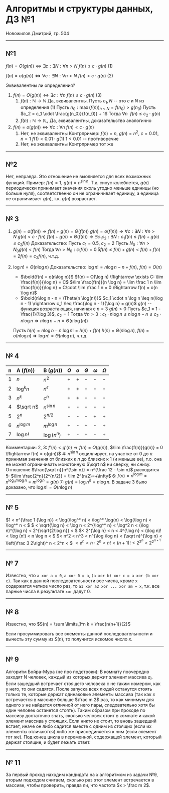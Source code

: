 # Алгоритмы и структуры данных, ДЗ №1

Новожилов Дмитрий, гр. 504

---

## №1

$f(n) = O(g(n)) \Leftrightarrow \exists c: \exists N: \forall n > N\ f(n) \leq c\cdot g(n)$ (1)

$f(n) = o(g(n)) \Leftrightarrow \forall c: \exists N: \forall n > N\ f(n) < c\cdot g(n)$ (2)

Эквивалентны ли определения?
1. $f(n) = O(g(n)) \Leftrightarrow \exists c: \forall n \ f(n) \leq c\cdot g(n)$ (3)
    1. $f(n): \mathbb{N} \rightarrow \mathbb{N}$
        Да, эквивалентны.
        Пусть $c_1, N$ -- это $c$ и $N$ из определения (1)
        Пусть $n_0: \max(f(n))_{n < N_{}}=f(n_0) > g(n_0)$
        Пусть $c_2 = c_1 \cdot \frac{g(n_0)}{f(n_0)} + 1$
        Тогда $\forall n\ \ f(n) \leq c_2 \cdot g(n)$    
    2. $f(n): \mathbb{N} \rightarrow \mathbb{R}_+$
        Да, эквивалентны, доказательство аналогично
2. $f(n) = o(g(n)) \Leftrightarrow \forall c: \forall n \ f(n) < c\cdot g(n)$
    1. Нет, не эквивалентны
        Контрпример: $f(n) = n$, $g(n) = n^2$, $c = 0.01$, $n=1$
        $f(1) < 0.01 \cdot g(1)$
        $1 < 0.01$ -- противоречие
    2. Нет, не эквивалентны
        Контрпример тот же

---

## №2

Нет, неправда. Это отношение не выолняется для всех возможных функций.
Пример: $f(n) = 1$, $g(n) = n^{\sin n}$. Т.к. синус колеблется, $g(n)$ периодически принимает значения сколь угодно меньше единицы (но больше нуля), соответственно он не ограничивает единицу, а единица не ограничивает $g(n)$, т.к. $g(n)$ возрастает.

---

## № 3

1. $g(n) = o(f(n)) \Rightarrow f(n) + g(n) = \Theta(f(n))$
    $g(n) = o(f(n)) \Rightarrow \forall c: \exists N: \forall n > N \ g(n) < c \cdot f(n)$
    $f(n) + g(n) = \Theta(f(n)) \Rightarrow \exists c_1 c_2: \exists N: c_1 f(n) \leq f(n) + g(n) \leq c_2 f(n)$
    Доказательство:
    Пусть $c_1 = 0.5$, $c_2 = 2$
    Пусть $N_0: \forall n > N_0 g(n) < f(n)$
    Тогда $\forall n > N_0: c_1f(n) = 0.5 f(n) \leq f(n) + g(n) < f(n) + f(n) = 2 f(n) = c_2 f(n)$, ч.т.д.
2. $\log n! = \Theta(n\log n)$
    Доказательство:
    $\log n! = n \log n - n + f(n)$, $f(n) = O(n)$
    * $\bold{f(n) = o(n\log n)}$
        $f(n) = O(\log n) \Rightarrow \exists C: \lim \frac{f(n)}{\log n} = C$
        $\lim \frac{f(n)}{n \log n} = \lim \frac 1 n \lim \frac{f(n)}{\log n} = C\cdot \lim \frac 1 n = 0 \Rightarrow f(n) = o(n \log n)$
    * $\bold{n\log n - n = \Theta(n \log(n))}$
        $c_1 \cdot n \log n \leq n(\log n - 1) \rightarrow c_1 \leq \frac{\log n - 1}{\log n} = g(n)$
        $g(n)$ -- функция возрастающая, начиная с $n=3\ g(n) > 0$
        Пусть $c_1 = 1 - \frac{1}{\log 3}$, $c_2 = 1$
        Тогда $\forall n > 3: c_1 \cdot n \log n \leq n\log n - n \leq c_2 \cdot n \log n \Rightarrow n\log n - n = \Theta(n \log(n))$

    Пусть $h(n) = n\log n - n$
    $\log n! = h(n) + f(n)$
    $h(n) = \Theta(n\log n),\ f(n) = o(n\log n) \Rightarrow \log n! = \Theta(n\log n)$, ч.т.д.

---

## № 4

| n      | A ($f(n)$)     | B ($g(n)$)     | $O$      | $o$      | $\Theta$      | $\omega$      | $\Omega$      |
| :------------- | :------------- | :------------- | :------------- | :------------- | :------------- | :------------- | :------------- |
| 1 | $n$          | $n^2$        | + | + | - | - | - |
| 2 | $\log^k n$   | $n^\epsilon$ | + | + | - | - | - |
| 3 | $n^k$        | $c^n$        | + | + | - | - | - |
| 4 | $\sqrt n$    | $n^{\sin n}$ | - | - | - | - | - |
| 5 | $2^n$        | $2^{n/2}$    | - | - | - | + | + |
| 6 | $n^{\log m}$ | $m^{\log n}$ | + | - | + | - | + |
| 7 | $\log n!$    | $\log(n^n)$  | + | - | + | - | + |

Комментарии:
2, 3: $f'(n) < g'(n) \Rightarrow f(n) = O(g(n))$, $\lim \frac{f(n)}{g(n)} = 0 \Rightarrow f(n) = o(g(n))$
4: $n^{\sin n}$ осциллирует, на участке от $0$ до $\pi$ принимая значения от близких к $n$ до близких к 1 (и меньше ее), т.о. она не может ограничивать монотонную $\sqrt n$ ни сверху, ни снизу. Отношение $\frac{\sqrt n}{n^{\sin n}} = n^{\frac 12 - \sin n}$ расходится
5: $\lim \frac{2^n}{2^{n/2}} = \lim 2^{n/2}=+\infty$
6: $f(n) = n^{\log m} = n^{\log_n m \log n} = m^{\log n}=g(n)$
7: $g(n) = \log n^n = n \log n$. В задаче 3 было доказано, что $\log n! = \Theta(n\log n)$

---

## № 5

$1 < n^{\frac 1 {\log n}} < \log(\log^* n) < \log^* \log(n) < \log(\log n) < \log^* n < $
$ < \sqrt{\log n} < \log n < 2^{\log^* n} < \log^2 n < (\log n)^{\log n} < 2^{\sqrt{2\log n}} < $
$< 2^{\log n} < n < 4^{\log n} < (\log n)! < \log (n!) < n \log n < $
$< n^2 < n^3 < n^{\log \log n} < (\sqrt n)^{\log n} < \left(\frac 3 2\right)^ n < 2^n < $
$< e^n < n\cdot 2^n < n! < (n+1)! < 2^{2^n} < 2^{2^{n+1}}$

---

## № 7

Известно, что `a xor a = 0`, `a xor 0 = a`, `(a xor b) xor c = a xor (b xor c)`. Так как в данной последовательности все числа, кроме `x` содержатся четное число раз, то `a1 xor a2 xor ... xor am = x`, т.к. все парные числа в результате `xor` дадут 0.

---

## № 8

Известно, что $S(n) = \sum \limits_1^n k = \frac{n(n+1)}{2}$

Если просуммировать все элементы данной последовательности и вычесть эту сумму из $S(n)$, то получится искомое число $x$.

---

## № 9

Алгоритм Бойра-Мура (не про подстроки):
В комнату поочередно заходят N человек, каждый из которых держит элемент массива $a_i$. Если зашедший встречает стоящего человека с не таким номером, как у него, то они садятся. После запуска всех людей останутся стоять только те, которые держат одинаковые элементы массива (так как $x$ встречается в массиве больше $\frac m 2$ раз, то как минимум для одного $x$ не найдется отличной от него пары, следовательно хотя бы один человек останется стоять).
Таким образом при проходе по массиву достаточно знать, сколько человек стоит в комнате и какой элемент массива у стоящих. Если никто не стоит, то вновь зашедший встает, иначе он либо садится вместе с одним из стоящих (если их элементы отличаются) либо же присоединяется к ним (если элемент тот же). Под конец цикла в переменной, содержащей элемент, который держат стоящие, и будет лежать ответ.

---

## № 11

За первый проход находим кандидата на $x$ алгоритмом из задачи №9, вторым подходом считаем, сколько раз этот элемент встречается в массиве, чтобы проверить, правда ли, что частота $x > \frac m 2$.
